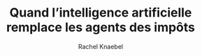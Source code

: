 ---
layout: post
title: "Quand l’intelligence artificielle remplace les agents des impôts"
link: "https://basta.media/quand-intelligence-artificielle-remplace-agents-impots-IA"
author: "Rachel Knaebel"
published_date: "30/01/2025"
description: "La direction des Finances publiques utilise des outils d’intelligence artificielle depuis des années déjà. Le syndicat Solidaires a enquêté auprès des agents sur les effets de ces IA sur le travail : la très grande majorité les jugent négatifs."
language: "fr"
categories: 
   - Liens
tags: "ia société législation"
og-tags: "ia société législation"
permalink: /:categories/:year/:month/:day/:title/
---